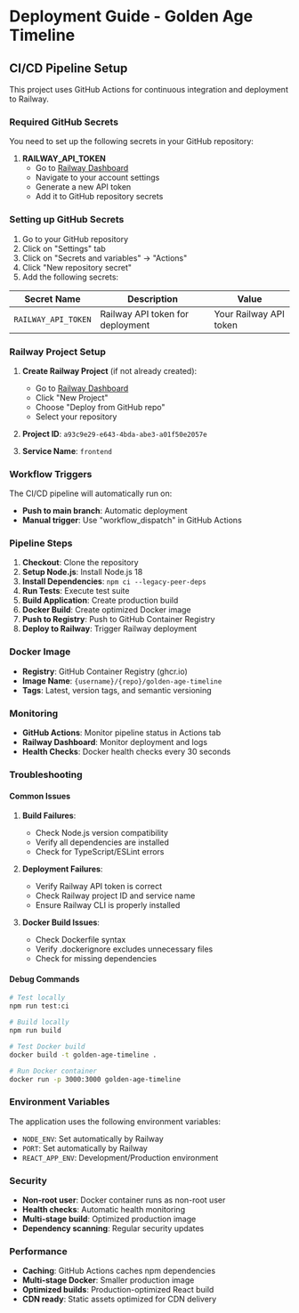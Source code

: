 # Deployment Guide - Golden Age Timeline

## CI/CD Pipeline Setup

This project uses GitHub Actions for continuous integration and deployment to Railway.

### Required GitHub Secrets

You need to set up the following secrets in your GitHub repository:

1. **RAILWAY_API_TOKEN**
   - Go to [Railway Dashboard](https://railway.app/dashboard)
   - Navigate to your account settings
   - Generate a new API token
   - Add it to GitHub repository secrets

### Setting up GitHub Secrets

1. Go to your GitHub repository
2. Click on "Settings" tab
3. Click on "Secrets and variables" → "Actions"
4. Click "New repository secret"
5. Add the following secrets:

| Secret Name | Description | Value |
|-------------|-------------|-------|
| `RAILWAY_API_TOKEN` | Railway API token for deployment | Your Railway API token |

### Railway Project Setup

1. **Create Railway Project** (if not already created):
   - Go to [Railway Dashboard](https://railway.app/dashboard)
   - Click "New Project"
   - Choose "Deploy from GitHub repo"
   - Select your repository

2. **Project ID**: `a93c9e29-e643-4bda-abe3-a01f50e2057e`
3. **Service Name**: `frontend`

### Workflow Triggers

The CI/CD pipeline will automatically run on:
- **Push to main branch**: Automatic deployment
- **Manual trigger**: Use "workflow_dispatch" in GitHub Actions

### Pipeline Steps

1. **Checkout**: Clone the repository
2. **Setup Node.js**: Install Node.js 18
3. **Install Dependencies**: `npm ci --legacy-peer-deps`
4. **Run Tests**: Execute test suite
5. **Build Application**: Create production build
6. **Docker Build**: Create optimized Docker image
7. **Push to Registry**: Push to GitHub Container Registry
8. **Deploy to Railway**: Trigger Railway deployment

### Docker Image

- **Registry**: GitHub Container Registry (ghcr.io)
- **Image Name**: `{username}/{repo}/golden-age-timeline`
- **Tags**: Latest, version tags, and semantic versioning

### Monitoring

- **GitHub Actions**: Monitor pipeline status in Actions tab
- **Railway Dashboard**: Monitor deployment and logs
- **Health Checks**: Docker health checks every 30 seconds

### Troubleshooting

#### Common Issues

1. **Build Failures**:
   - Check Node.js version compatibility
   - Verify all dependencies are installed
   - Check for TypeScript/ESLint errors

2. **Deployment Failures**:
   - Verify Railway API token is correct
   - Check Railway project ID and service name
   - Ensure Railway CLI is properly installed

3. **Docker Build Issues**:
   - Check Dockerfile syntax
   - Verify .dockerignore excludes unnecessary files
   - Check for missing dependencies

#### Debug Commands

```bash
# Test locally
npm run test:ci

# Build locally
npm run build

# Test Docker build
docker build -t golden-age-timeline .

# Run Docker container
docker run -p 3000:3000 golden-age-timeline
```

### Environment Variables

The application uses the following environment variables:

- `NODE_ENV`: Set automatically by Railway
- `PORT`: Set automatically by Railway
- `REACT_APP_ENV`: Development/Production environment

### Security

- **Non-root user**: Docker container runs as non-root user
- **Health checks**: Automatic health monitoring
- **Multi-stage build**: Optimized production image
- **Dependency scanning**: Regular security updates

### Performance

- **Caching**: GitHub Actions caches npm dependencies
- **Multi-stage Docker**: Smaller production image
- **Optimized builds**: Production-optimized React build
- **CDN ready**: Static assets optimized for CDN delivery 